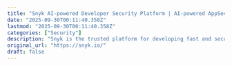 ```yaml
---
title: "Snyk AI-powered Developer Security Platform | AI-powered AppSec Tool & Security Platform | Snyk"
date: "2025-09-30T00:11:40.358Z"
lastmod: "2025-09-30T00:11:40.358Z"
categories: ["Security"]
description: "Snyk is the trusted platform for developing fast and securing modern AI-based application development. Book a demo today to build and run secure code with the power of AI."
original_url: "https://snyk.io/"
draft: false
---
```

